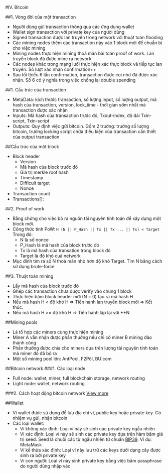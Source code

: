 #IV. Bitcoin

##1. Vòng đời của một transaction
- Người dùng gửi transaction thông qua các ứng dụng wallet
- Wallet sign transaction với private key của người dùng
- Signed transaction được lan truyền trong network với thuật toán flooding
- Các mining nodes thêm các transaction này vào 1 block mới để chuẩn bị cho việc mining
- Mining nodes thực hiện mining thoả mãn bài toán proof of work. Lan truyền block đã được mine ra network
- Các nodes khác trong mạng lưới thực hiện xác thực block và tiếp tục lan truyền. Số lượt xác nhận confirmation++
- Sau tối thiểu 6 lần confirmation, transaction được coi như đã được xác nhận. Số 6 có ý nghĩa trong việc chống lại double spending

##1. Cấu trúc của transaction
- MetaData: kích thước transaction, số lượng input, số lượng output, mã hash của transaction, version, lock_time - thời gian sớm nhất mà transaction được xác nhận
- Inputs: Mã hash của transaction trước đó, Txout-index, độ dài Txin-script, Txin-script
- Outputs: Quy định việc gửi bitcoin. Gồm 2 trường: trường số lượng bitcoin, trường locking script chứa điều kiện của transaction cần thiết của output transaction

##Cấu trúc của một block
- Block header
	- Version
	- Mã hash của block trước đó
	- Giá trị merkle root hash
	- Timestamp
	- Difficult target
	- Nonce
- Transaction count
- Transactions[]:


##2. Proof of work
- Bằng chứng cho việc bỏ ra nguồn tài nguyên tính toán để xây dựng một block mới. 
- Công thức tính PoW:
	`H (N || P_Hash || Tx || Tx ... || Tx) < Target`
	Trong đó:
	- N là số nonce
	- P_Hash là mã hash của block trước đó
	- Tx là mã hash của transation trong block đó
	- Target là độ khó cuả network
- Mục đính tìm ra số N thoả mãn nhỏ hơn độ khó Target. Tìm N bằng cách sử dụng brute-force
 
##3. Thuật toán mining
- Lấy mã hash của block trước đó
- Ghép các transaction chưa được verify vào chung 1 block
- Thực hiện băm block header mới (N = 0) tạo ra mã hash H
- Nếu mã hash H < độ khó H => Tiến hành lan truyền block mới => Kết thúc.
- Nếu mã hash H >= độ khó H => Tiến hành lặp lại với ++N

##Mining pools
- Lả tổ hợp các miners cùng thực hiện mining
- Miner A vẫn nhận được phần thưởng nếu chỉ có miner B mining đào thành công
- Phần thưởng được chia cho miners dựa trên lượng tài nguyên tính toán mà miner đó đã bỏ ra
- Một số mining pool lớn: AntPool, F2Pôl, BƯ.com

##Bitcoin network
###1. Các loại node
- Full node: wallet, miner, full blockchain storage, network routing
- Light node: wallet, network routing
 
###2. Cách hoạt động bitcoin network 
[View more](https://en.bitcoin.it/wiki/Bitcoin_Core_0.11_(ch_4):_P2P_Network)

##Wallet
- Ví wallet được sử dụng để lưu địa chỉ ví, public key hoặc private key. Có nhiệm vụ gửi, nhận bitcoin
- Các loại wallet: 
	- Ví không xác định: Loại ví này sẽ sinh các private key ngẫu nhiên
	- Vi xác định: Loại ví này sẽ sinh các private key dựa trên hàm băm giá trị seed. Seed là chuỗi các từ ngẫu nhiên từ chuẩn [BIP39](https://github.com/bitcoin/bips/blob/master/bip-0039/english.txt). Ví dụ: MetaMask
	- Ví kế thừa xác định: Loại ví này lưu trữ các keys dưới dạng cây được sinh ra bởi private key
	- Ví con người: Loại ví này sinh private key bằng việc băm passphrase do người dùng nhập vào